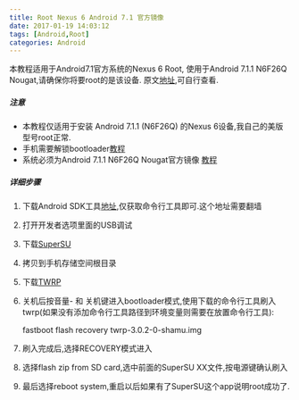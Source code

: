 ```yaml
---
title: Root Nexus 6 Android 7.1 官方镜像
date: 2017-01-19 14:03:12
tags: [Android,Root]
categories: Android
---
```

 本教程适用于Android7.1官方系统的Nexus 6 Root, 使用于Android 7.1.1 N6F26Q Nougat,请确保你将要root的是该设备. 原文[地址](http://www.teamandroid.com/2017/01/11/root-nexus-6-android-7-1-1-n6f26q-nougat-official-factory-image/2/),可自行查看.
 <!-- more -->
##### 注意
 * 本教程仅适用于安装 Android 7.1.1 (N6F26Q) 的Nexus 6设备,我自己的美版型号root正常.
 * 手机需要解锁bootloader[教程](http://www.teamandroid.com/2014/12/11/unlock-bootloader-nexus-6/)
 * 系统必须为Android 7.1.1 N6F26Q Nougat官方镜像 [教程](http://www.teamandroid.com/2017/01/11/update-nexus-6-android-7-1-1-n6f26q-nougat-official-factory-image/)

##### 详细步骤
1. 下载Android SDK工具[地址](https://developer.android.com/studio/index.html#downloads),仅获取命令行工具即可.这个地址需要翻墙
2. 打开开发者选项里面的USB调试
3. 下载[SuperSU](http://www.devfiles.co/download/XYcfXURV/SuperSU-v2.78-201609011115.zip)
4. 拷贝到手机存储空间根目录
5. 下载[TWRP](http://www.devfiles.co/download/BWxptq2J/twrp-3.0.2-0-shamu.img)
6. 关机后按音量- 和 关机键进入bootloader模式,使用下载的命令行工具刷入twrp(如果没有添加命令行工具路径到环境变量则需要在放置命令行工具):
	
	fastboot flash recovery twrp-3.0.2-0-shamu.img
	
7. 	刷入完成后,选择RECOVERY模式进入
8. 选择flash zip from SD card,选中前面的SuperSU XX文件,按电源键确认刷入
9. 最后选择reboot system,重启以后如果有了SuperSU这个app说明root成功了.
 
 